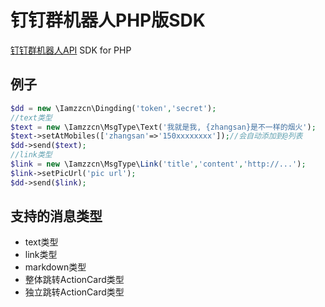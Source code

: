 # 钉钉群机器人PHP版SDK
[钉钉群机器人API](https://ding-doc.dingtalk.com/document#/org-dev-guide/custom-robot) SDK for PHP

## 例子
```php
$dd = new \Iamzzcn\Dingding('token','secret');
//text类型
$text = new \Iamzzcn\MsgType\Text('我就是我, {zhangsan}是不一样的烟火');
$text->setAtMobiles(['zhangsan'=>'150xxxxxxxx']);//会自动添加到@列表
$dd->send($text);
//link类型
$link = new \Iamzzcn\MsgType\Link('title','content','http://...');
$link->setPicUrl('pic url');
$dd->send($link);
````
## 支持的消息类型
* text类型
* link类型
* markdown类型
* 整体跳转ActionCard类型
* 独立跳转ActionCard类型

